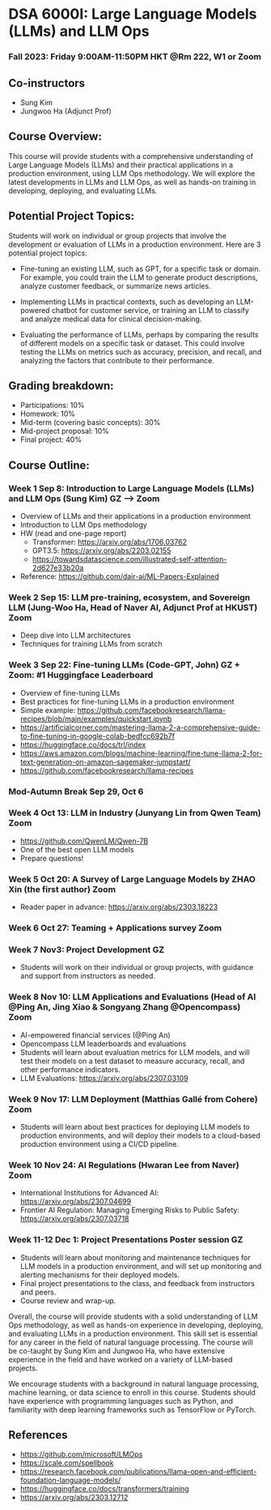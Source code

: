 # DSA 6000I: Large Language Models (LLMs) and LLM Ops
### Fall 2023: Friday 9:00AM-11:50PM HKT @Rm 222, W1 or Zoom

## Co-instructors
* Sung Kim
* Jungwoo Ha (Adjunct Prof)

## Course Overview:
This course will provide students with a comprehensive understanding of Large Language Models (LLMs) and their practical applications in a production environment, using LLM Ops methodology. We will explore the latest developments in LLMs and LLM Ops, as well as hands-on training in developing, deploying, and evaluating LLMs.

## Potential Project Topics:
Students will work on individual or group projects that involve the development or evaluation of LLMs in a production environment. Here are 3 potential project topics:

* Fine-tuning an existing LLM, such as GPT, for a specific task or domain. For example, you could train the LLM to generate product descriptions, analyze customer feedback, or summarize news articles.

* Implementing LLMs in practical contexts, such as developing an LLM-powered chatbot for customer service, or training an LLM to classify and analyze medical data for clinical decision-making.

* Evaluating the performance of LLMs, perhaps by comparing the results of different models on a specific task or dataset. This could involve testing the LLMs on metrics such as accuracy, precision, and recall, and analyzing the factors that contribute to their performance.

## Grading breakdown:

* Participations: 10%
* Homework: 10%
* Mid-term (covering basic concepts): 30%
* Mid-project proposal: 10%
* Final project: 40%

## Course Outline:

### Week 1 Sep 8: Introduction to Large Language Models (LLMs) and LLM Ops (Sung Kim) GZ --> Zoom
- Overview of LLMs and their applications in a production environment
- Introduction to LLM Ops methodology
- HW (read and one-page report)
  *  Transformer: https://arxiv.org/abs/1706.03762
  *  GPT3.5: https://arxiv.org/abs/2203.02155
  *  https://towardsdatascience.com/illustrated-self-attention-2d627e33b20a
- Reference: https://github.com/dair-ai/ML-Papers-Explained 

### Week 2 Sep 15: LLM pre-training, ecosystem, and Sovereign LLM (Jung-Woo Ha, Head of Naver AI, Adjunct Prof at HKUST) Zoom
- Deep dive into LLM architectures
- Techniques for training LLMs from scratch


### Week 3 Sep 22: Fine-tuning LLMs (Code-GPT, John) GZ + Zoom: #1 Huggingface Leaderboard
- Overview of fine-tuning LLMs
- Best practices for fine-tuning LLMs in a production environment
- Simple example: https://github.com/facebookresearch/llama-recipes/blob/main/examples/quickstart.ipynb
- https://artificialcorner.com/mastering-llama-2-a-comprehensive-guide-to-fine-tuning-in-google-colab-bedfcc692b7f
- https://huggingface.co/docs/trl/index
- https://aws.amazon.com/blogs/machine-learning/fine-tune-llama-2-for-text-generation-on-amazon-sagemaker-jumpstart/
- https://github.com/facebookresearch/llama-recipes

### Mod-Autumn Break Sep 29, Oct 6

### Week 4 Oct 13: LLM in Industry (Junyang Lin from Qwen Team) Zoom
- https://github.com/QwenLM/Qwen-7B
- One of the best open LLM models
- Prepare questions! 

### Week 5 Oct 20: A Survey of Large Language Models by ZHAO Xin (the first author) Zoom 
 - Reader paper in advance: https://arxiv.org/abs/2303.18223 


### Week 6 Oct 27: Teaming + Applications survey Zoom 

### Week 7 Nov3: Project Development GZ 
- Students will work on their individual or group projects, with guidance and support from instructors as needed.

### Week 8 Nov 10: LLM Applications and Evaluations (Head of AI @Ping An, Jing Xiao & Songyang Zhang @Opencompass) Zoom 
- AI-empowered financial services (@Ping An)
- Opencompass LLM leaderboards and evaluations 
- Students will learn about evaluation metrics for LLM models, and will test their models on a test dataset to measure accuracy, recall, and other performance indicators.
- LLM Evaluations: https://arxiv.org/abs/2307.03109

### Week 9 Nov 17: LLM Deployment (Matthias Gallé from Cohere) Zoom 
- Students will learn about best practices for deploying LLM models to production environments, and will deploy their models to a cloud-based production environment using a CI/CD pipeline.

### Week 10 Nov 24: AI Regulations (Hwaran Lee from Naver) Zoom
* International Institutions for Advanced AI: https://arxiv.org/abs/2307.04699
* Frontier AI Regulation: Managing Emerging Risks to Public Safety: https://arxiv.org/abs/2307.03718


### Week 11-12 Dec 1: Project Presentations Poster session GZ
- Students will learn about monitoring and maintenance techniques for LLM models in a production environment, and will set up monitoring and alerting mechanisms for their deployed models.
- Final project presentations to the class, and feedback from instructors and peers.
- Course review and wrap-up.

Overall, the course will provide students with a solid understanding of LLM Ops methodology, as well as hands-on experience in developing, deploying, and evaluating LLMs in a production environment. This skill set is essential for any career in the field of natural language processing. The course will be co-taught by Sung Kim and Jungwoo Ha, who have extensive experience in the field and have worked on a variety of LLM-based projects.

We encourage students with a background in natural language processing, machine learning, or data science to enroll in this course. Students should have experience with programming languages such as Python, and familiarity with deep learning frameworks such as TensorFlow or PyTorch.

## References
* https://github.com/microsoft/LMOps
* https://scale.com/spellbook
* https://research.facebook.com/publications/llama-open-and-efficient-foundation-language-models/
* https://huggingface.co/docs/transformers/training
* https://arxiv.org/abs/2303.12712


